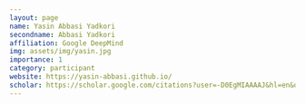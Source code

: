 ```yaml
---
layout: page
name: Yasin Abbasi Yadkori
secondname: Abbasi Yadkori
affiliation: Google DeepMind
img: assets/img/yasin.jpg
importance: 1
category: participant
website: https://yasin-abbasi.github.io/
scholar: https://scholar.google.com/citations?user=-D0EgMIAAAAJ&hl=en&oi=ao
---
```

